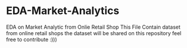# EDA-Market-Analytics
EDA on Market Analytic from Onlie Retail Shop
This File Contain dataset from online retail shops
the dataset will be shared on this repository
feel free to contribute :)))
